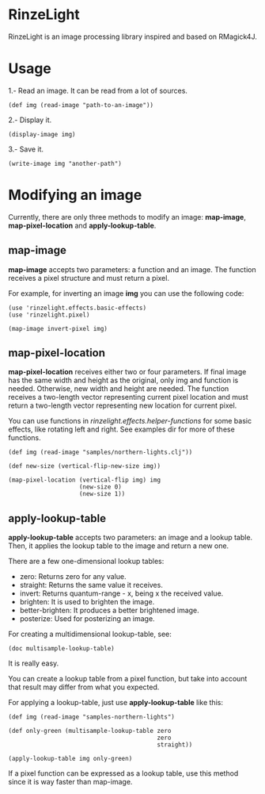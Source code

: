 # RinzeLight

RinzeLight is an image processing library inspired and based on RMagick4J.

# Usage

1.- Read an image. It can be read from a lot of sources.

    (def img (read-image "path-to-an-image"))

2.- Display it.

    (display-image img)

3.- Save it.

    (write-image img "another-path")

# Modifying an image

Currently, there are only three methods to modify an image:
__map-image__,  __map-pixel-location__ and __apply-lookup-table__.

## map-image

__map-image__ accepts two parameters: a function and an image. The
function receives a pixel structure and must return a pixel.

For example, for inverting an image __img__ you can use the following
code:

    (use 'rinzelight.effects.basic-effects)
    (use 'rinzelight.pixel)

    (map-image invert-pixel img)

## map-pixel-location

__map-pixel-location__ receives either two or four parameters. If
final image has the same width and height as the original, only img
and function is needed. Otherwise, new width and height are
needed. The function receives a two-length vector representing current
pixel location and must return a two-length vector representing new
location for current pixel.

You can use functions in *rinzelight.effects.helper-functions* for
some basic effects, like rotating left and right. See examples dir for
more of these functions.

    (def img (read-image "samples/northern-lights.clj"))

    (def new-size (vertical-flip-new-size img))

    (map-pixel-location (vertical-flip img) img
                        (new-size 0)
                        (new-size 1))

## apply-lookup-table

__apply-lookup-table__ accepts two parameters: an image and a lookup
table. Then, it applies the lookup table to the image and return a new
one.

There are a few one-dimensional lookup tables:

  * zero: Returns zero for any value.
  * straight: Returns the same value it receives.
  * invert: Returns quantum-range - x, being x the received value.
  * brighten: It is used to brighten the image.
  * better-brighten: It produces a better brightened image.
  * posterize: Used for posterizing an image.

For creating a multidimensional lookup-table, see:

    (doc multisample-lookup-table)

It is really easy.

You can create a lookup table from a pixel function, but take into
account that result may differ from what you expected.

For applying a lookup-table, just use __apply-lookup-table__ like
this:

    (def img (read-image "samples-northern-lights")    

    (def only-green (multisample-lookup-table zero
                                              zero
                                              straight))

    (apply-lookup-table img only-green)

If a pixel function can be expressed as a lookup table, use this
method since it is way faster than map-image.
